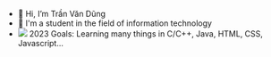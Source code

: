 - 👋 Hi, I’m Trần Văn Dũng
- 🌱 I'm a student in the field of information technology
- ![](https://www.iconfinder.com/icons/4475293/climate_forecast_meteorology_sun_weather_icon) 2023 Goals: Learning many things in C/C++, Java, HTML, CSS, Javascript...

<!---
trandung09/trandung09 is a ✨ special ✨ repository because its `README.md` (this file) appears on your GitHub profile.
You can click the Preview link to take a look at your changes.
--->
